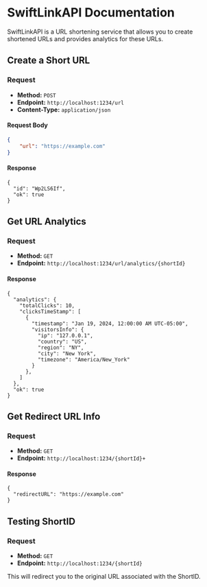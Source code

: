 # SwiftLinkAPI Documentation

SwiftLinkAPI is a URL shortening service that allows you to create shortened URLs and provides analytics for these URLs.


## Create a Short URL

### Request

- **Method:** `POST`
- **Endpoint:** `http://localhost:1234/url`
- **Content-Type:** `application/json`

#### Request Body

```json
{
    "url": "https://example.com"
}
```

#### Response

```
{
  "id": "Wp2LS6If",
  "ok": true
}
```


## Get URL Analytics

### Request

- **Method:** `GET`
- **Endpoint:** `http://localhost:1234/url/analytics/{shortId}`

#### Response

```
{
  "analytics": {
    "totalClicks": 10,
    "clicksTimeStamp": [
      {
        "timestamp": "Jan 19, 2024, 12:00:00 AM UTC-05:00",
        "visitorsInfo": {
          "ip": "127.0.0.1",
          "country": "US",
          "region": "NY",
          "city": "New York",
          "timezone": "America/New_York"
        }
      },
    ]
  },
  "ok": true
}
```


## Get Redirect URL Info

### Request

- **Method:** `GET`
- **Endpoint:** `http://localhost:1234/{shortId}+`

#### Response

```
{
  "redirectURL": "https://example.com"
}
```


## Testing ShortID

### Request

- **Method:** `GET`
- **Endpoint:** `http://localhost:1234/{shortId}`

This will redirect you to the original URL associated with the ShortID.